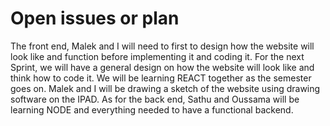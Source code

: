 <h1> Open issues or plan</h1> 

   <p> The front end, Malek and I will need to first to design how the website will look like and function before implementing it and coding it. For the next Sprint,
   we will have a general design on how the website will look like and think how to code it. We will be learning REACT together as the semester goes on. Malek and I will    be drawing a sketch of the website using drawing software on the IPAD.
   As for the back end, Sathu and Oussama will be learning NODE and everything needed to have a functional backend.  </p> 
  
    
